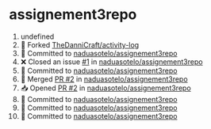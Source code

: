 # assignement3repo
<!--START_SECTION:activity-->
1. undefined
2. 🍴 Forked [TheDanniCraft/activity-log](https://github.com/TheDanniCraft/activity-log)
3. 📝 Committed to [naduasotelo/assignement3repo](https://github.com/naduasotelo/assignement3repo/commit/eefc489faa9bdc4ec7800d4adfbe12f482e1d854)
4. ❌ Closed an issue [#1](https://github.com/naduasotelo/assignement3repo/issues/1) in [naduasotelo/assignement3repo](https://github.com/naduasotelo/assignement3repo)
5. 📝 Committed to [naduasotelo/assignement3repo](https://github.com/naduasotelo/assignement3repo/commit/9fbbd3fab8963135fb1c1fb59f164885ad5ad1f3)
6. 🔀 Merged [PR #2](https://github.com/naduasotelo/assignement3repo/pull/2) in [naduasotelo/assignement3repo](https://github.com/naduasotelo/assignement3repo)
7. 📥 Opened [PR #2](https://github.com/naduasotelo/assignement3repo/pull/2) in [naduasotelo/assignement3repo](https://github.com/naduasotelo/assignement3repo)
8. 📝 Committed to [naduasotelo/assignement3repo](https://github.com/naduasotelo/assignement3repo/commit/1c12c5924526d2da03f6dd82a2f29daf71dcb77e)
9. 📝 Committed to [naduasotelo/assignement3repo](https://github.com/naduasotelo/assignement3repo/commit/e0e5b0e8e54932421f3508409a20d40730297ca2)
10. 📝 Committed to [naduasotelo/assignement3repo](https://github.com/naduasotelo/assignement3repo/commit/4a5b718190abf2398dea015d5f2ff44ffee3a557)
<!--END_SECTION:activity-->
